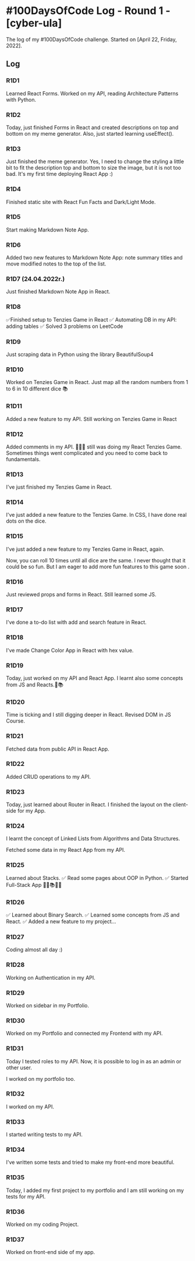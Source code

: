 # #100DaysOfCode Log - Round 1 - [cyber-ula]

The log of my #100DaysOfCode challenge. Started on [April 22, Friday, 2022].

## Log

### R1D1 
Learned React Forms. Worked on my API, reading Architecture Patterns with Python.

### R1D2
Today, just finished Forms in React and created descriptions on top and bottom on my meme generator. Also, just started learning useEffect().

### R1D3
Just finished the meme generator. Yes, I need to change the styling a little bit to fit the description top and bottom to size the image, but it is not too bad. It's my first time deploying React App :) 

### R1D4

Finished static site with React Fun Facts and Dark/Light Mode. 

### R1D5
Start making Markdown Note App.

### R1D6

Added two new features to Markdown Note App: note summary titles and move modified notes to the top of the list.

### R1D7 (24.04.2022r.)

Just finished Markdown Note App in React.

### R1D8

✅Finished setup to Tenzies Game in React
✅ Automating DB in my API: adding tables 
✅ Solved 3 problems on LeetCode

### R1D9
Just scraping data in Python using the library BeautifulSoup4

### R1D10
Worked on Tenzies Game in React. Just map all the random numbers from 1 to 6 in 10 different dice 📚

### R1D11
Added a new feature to my API. Still working on Tenzies Game in React

### R1D12
Added comments in my API. 🎉😊🔥 still was doing my React Tenzies Game. Sometimes things went complicated and you need to come back to fundamentals. 

### R1D13
 I've just finished my Tenzies Game in React. 

### R1D14
I've just added a new feature to the Tenzies Game. In CSS, I have done real dots on the dice.

### R1D15

I've just added a new feature to my Tenzies Game in React, again. 

Now, you can roll 10 times until all dice are the same. I never thought that it could be so fun. But I am eager to add more fun features to this game soon .

### R1D16

Just reviewed props and forms in React. Still learned some JS.

### R1D17

 I've done a to-do list with add and search feature in React.
 
### R1D18
 I've made Change Color App in React with hex value.
 
### R1D19
Today, just worked on my API and React App. 
I learnt also some concepts from JS and Reacts.🥰📚

### R1D20
Time is ticking and I still digging deeper in React. Revised DOM in JS Course.

### R1D21
Fetched data from public API in React App.

### R1D22
Added CRUD operations to my API.

### R1D23
Today, just learned about Router in React. I finished the layout on the client-side for my App.

### R1D24
I learnt the concept of Linked Lists from Algorithms and Data Structures. 

Fetched some data in my React App from my API.

### R1D25
Learned about Stacks.
✅ Read some pages about OOP in Python.
✅ Started Full-Stack App 🥰🔥📚👩‍💻


### R1D26
✅ Learned about Binary Search.
✅ Learned some concepts from JS and React.
✅ Added a new feature to my project... 

### R1D27
Coding almost all day :)

### R1D28
Working on Authentication in my API.

### R1D29

Worked on sidebar in my Portfolio.


### R1D30

Worked on my Portfolio and connected my Frontend with my API.

### R1D31

Today I tested roles to my API. Now, it is possible to log in as an admin or other user. 

I worked on my portfolio too.

### R1D32

I worked on my API.

### R1D33
I started writing tests to my API.

### R1D34

I've written some tests and tried to make my front-end more beautiful.

### R1D35
Today, I added my first project to my portfolio and I am still working on my tests for my API.

### R1D36

Worked on my coding Project.

### R1D37

Worked on front-end side of my app.
